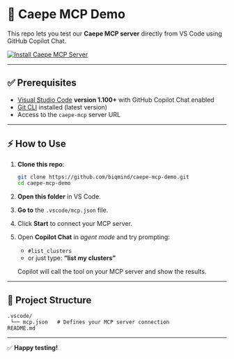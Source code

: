 # 🧠 Caepe MCP Demo

This repo lets you test our **Caepe MCP server** directly from VS Code using GitHub Copilot Chat.

[![Install Caepe MCP Server](https://img.shields.io/badge/Install%20Caepe%20MCP-%232297E0?logo=visualstudiocode&style=for-the-badge)](vscode:mcp/install?%7B%22name%22%3A%22Caepe%20MCP%20Server%22%2C%22url%22%3A%22https%3A%2F%2Fmcp-dev.biqmind.sh%2Fmcp%2F%22%2C%22headers%22%3A%7B%22organization%22%3A%22biqmind%22%2C%22server-url%22%3A%22dev.biqmind.sh%22%7D%7D)

---

## ✅ Prerequisites

- [Visual Studio Code](https://code.visualstudio.com/) **version 1.100+** with GitHub Copilot Chat enabled  
- [Git CLI](https://git-scm.com/downloads) installed (latest version)
- Access to the `caepe-mcp` server URL

---

## ⚡ How to Use

1. **Clone this repo**:

   ```bash
   git clone https://github.com/biqmind/caepe-mcp-demo.git
   cd caepe-mcp-demo
   ```

2. **Open this folder** in VS Code.

3. **Go to** the `.vscode/mcp.json` file.

4. Click **Start** to connect your MCP server.

5. Open **Copilot Chat** in *agent mode* and try prompting:

   - `#list_clusters`
   - or just type: **“list my clusters”**

   Copilot will call the tool on your MCP server and show the results.

---

## 📂 Project Structure

```
.vscode/
 └── mcp.json   # Defines your MCP server connection
README.md
```

---

✅ **Happy testing!**